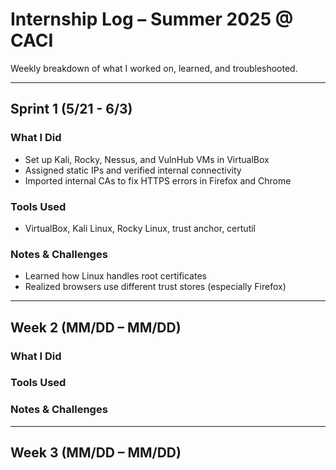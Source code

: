 # Internship Log – Summer 2025 @ CACI

Weekly breakdown of what I worked on, learned, and troubleshooted.

---

## Sprint 1 (5/21 - 6/3)

### What I Did
- Set up Kali, Rocky, Nessus, and VulnHub VMs in VirtualBox
- Assigned static IPs and verified internal connectivity
- Imported internal CAs to fix HTTPS errors in Firefox and Chrome

### Tools Used
- VirtualBox, Kali Linux, Rocky Linux, trust anchor, certutil

### Notes & Challenges
- Learned how Linux handles root certificates
- Realized browsers use different trust stores (especially Firefox)

---

## Week 2 (MM/DD – MM/DD)

### What I Did


### Tools Used


### Notes & Challenges


---

## Week 3 (MM/DD – MM/DD)


